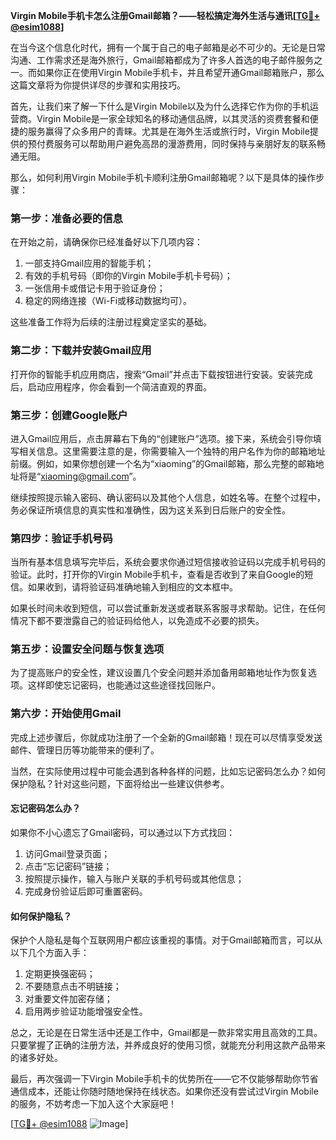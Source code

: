 **Virgin Mobile手机卡怎么注册Gmail邮箱？——轻松搞定海外生活与通讯[[TG💪+ @esim1088](https://t.me/s/esim1088)]**

在当今这个信息化时代，拥有一个属于自己的电子邮箱是必不可少的。无论是日常沟通、工作需求还是海外旅行，Gmail邮箱都成为了许多人首选的电子邮件服务之一。而如果你正在使用Virgin Mobile手机卡，并且希望开通Gmail邮箱账户，那么这篇文章将为你提供详尽的步骤和实用技巧。

首先，让我们来了解一下什么是Virgin Mobile以及为什么选择它作为你的手机运营商。Virgin Mobile是一家全球知名的移动通信品牌，以其灵活的资费套餐和便捷的服务赢得了众多用户的青睐。尤其是在海外生活或旅行时，Virgin Mobile提供的预付费服务可以帮助用户避免高昂的漫游费用，同时保持与亲朋好友的联系畅通无阻。

那么，如何利用Virgin Mobile手机卡顺利注册Gmail邮箱呢？以下是具体的操作步骤：

### 第一步：准备必要的信息

在开始之前，请确保你已经准备好以下几项内容：
1. 一部支持Gmail应用的智能手机；
2. 有效的手机号码（即你的Virgin Mobile手机卡号码）；
3. 一张信用卡或借记卡用于验证身份；
4. 稳定的网络连接（Wi-Fi或移动数据均可）。

这些准备工作将为后续的注册过程奠定坚实的基础。

### 第二步：下载并安装Gmail应用

打开你的智能手机应用商店，搜索“Gmail”并点击下载按钮进行安装。安装完成后，启动应用程序，你会看到一个简洁直观的界面。

### 第三步：创建Google账户

进入Gmail应用后，点击屏幕右下角的“创建账户”选项。接下来，系统会引导你填写相关信息。这里需要注意的是，你需要输入一个独特的用户名作为你的邮箱地址前缀。例如，如果你想创建一个名为“xiaoming”的Gmail邮箱，那么完整的邮箱地址将是“xiaoming@gmail.com”。

继续按照提示输入密码、确认密码以及其他个人信息，如姓名等。在整个过程中，务必保证所填信息的真实性和准确性，因为这关系到日后账户的安全性。

### 第四步：验证手机号码

当所有基本信息填写完毕后，系统会要求你通过短信接收验证码以完成手机号码的验证。此时，打开你的Virgin Mobile手机卡，查看是否收到了来自Google的短信。如果收到，请将验证码准确地输入到相应的文本框中。

如果长时间未收到短信，可以尝试重新发送或者联系客服寻求帮助。记住，在任何情况下都不要泄露自己的验证码给他人，以免造成不必要的损失。

### 第五步：设置安全问题与恢复选项

为了提高账户的安全性，建议设置几个安全问题并添加备用邮箱地址作为恢复选项。这样即使忘记密码，也能通过这些途径找回账户。

### 第六步：开始使用Gmail

完成上述步骤后，你就成功注册了一个全新的Gmail邮箱！现在可以尽情享受发送邮件、管理日历等功能带来的便利了。

当然，在实际使用过程中可能会遇到各种各样的问题，比如忘记密码怎么办？如何保护隐私？针对这些问题，下面将给出一些建议供参考。

#### 忘记密码怎么办？

如果你不小心遗忘了Gmail密码，可以通过以下方式找回：
1. 访问Gmail登录页面；
2. 点击“忘记密码”链接；
3. 按照提示操作，输入与账户关联的手机号码或其他信息；
4. 完成身份验证后即可重置密码。

#### 如何保护隐私？

保护个人隐私是每个互联网用户都应该重视的事情。对于Gmail邮箱而言，可以从以下几个方面入手：
1. 定期更换强密码；
2. 不要随意点击不明链接；
3. 对重要文件加密存储；
4. 启用两步验证功能增强安全性。

总之，无论是在日常生活中还是工作中，Gmail都是一款非常实用且高效的工具。只要掌握了正确的注册方法，并养成良好的使用习惯，就能充分利用这款产品带来的诸多好处。

最后，再次强调一下Virgin Mobile手机卡的优势所在——它不仅能够帮助你节省通信成本，还能让你随时随地保持在线状态。如果你还没有尝试过Virgin Mobile的服务，不妨考虑一下加入这个大家庭吧！

[[TG💪+ @esim1088](https://t.me/s/esim1088) ![Image](https://i.postimg.cc/4NQfJmqS/Snipaste-2025-05-13-00-14-12.png)]